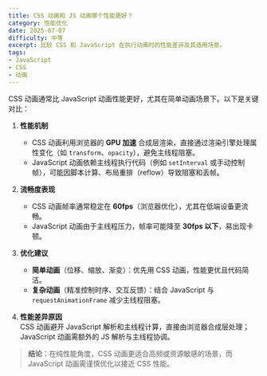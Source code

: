 ```yaml
---
title: CSS 动画和 JS 动画哪个性能更好？
category: 性能优化
date: 2025-07-07
difficulty: 中等
excerpt: 比较 CSS 和 JavaScript 在执行动画时的性能差异及其适用场景。
tags:
- JavaScript
- CSS
- 动画
---
```

CSS 动画通常比 JavaScript 动画性能更好，尤其在简单动画场景下。以下是关键对比：

1.  **性能机制**  
    -   CSS 动画利用浏览器的 **GPU 加速** 合成层渲染，直接通过渲染引擎处理属性变化（如 `transform`、`opacity`），避免主线程阻塞。  
    -   JavaScript 动画依赖主线程执行代码（例如 `setInterval` 或手动控制帧），可能因脚本计算、布局重排（reflow）导致阻塞和丢帧。

2.  **流畅度表现**  
    -   CSS 动画帧率通常稳定在 **60fps**（浏览器优化），尤其在低端设备更流畅。  
    -   JavaScript 动画由于主线程压力，帧率可能降至 **30fps 以下**，易出现卡顿。

3.  **优化建议**  
    -   **简单动画**（位移、缩放、渐变）：优先用 CSS 动画，性能更优且代码简洁。  
    -   **复杂动画**（精准控制时序、交互反馈）：结合 JavaScript 与 `requestAnimationFrame` 减少主线程阻塞。

4.  **性能差异原因**  
    CSS 动画避开 JavaScript 解析和主线程计算，直接由浏览器合成层处理；JavaScript 动画需额外的 JS 解析与主线程协调。

> **结论**：在纯性能角度，CSS 动画更适合高频或资源敏感的场景，而 JavaScript 动画需谨慎优化以接近 CSS 性能。
